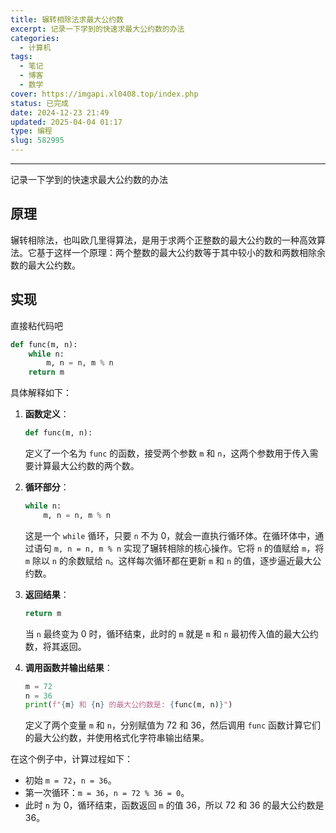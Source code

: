 ```yaml
---
title: 辗转相除法求最大公约数
excerpt: 记录一下学到的快速求最大公约数的办法
categories:
  - 计算机
tags:
  - 笔记
  - 博客
  - 数学
cover: https://imgapi.xl0408.top/index.php
status: 已完成
date: 2024-12-23 21:49
updated: 2025-04-04 01:17
type: 编程
slug: 582995
---
```

---
记录一下学到的快速求最大公约数的办法
<!--more-->
## 原理
辗转相除法，也叫欧几里得算法，是用于求两个正整数的最大公约数的一种高效算法。它基于这样一个原理：两个整数的最大公约数等于其中较小的数和两数相除余数的最大公约数。
## 实现
直接粘代码吧
```python
def func(m, n):
    while n:
        m, n = n, m % n
    return m
```
具体解释如下：
1. **函数定义**：
	```python
    def func(m, n):
    ```
	定义了一个名为 `func` 的函数，接受两个参数 `m` 和 `n`，这两个参数用于传入需要计算最大公约数的两个数。

2. **循环部分**：
	```python
    while n:
        m, n = n, m % n
    ```
	这是一个 `while` 循环，只要 `n` 不为 0，就会一直执行循环体。在循环体中，通过语句 `m, n = n, m % n` 实现了辗转相除的核心操作。它将 `n` 的值赋给 `m`，将 `m` 除以 `n` 的余数赋给 `n`。这样每次循环都在更新 `m` 和 `n` 的值，逐步逼近最大公约数。

3. **返回结果**：
	```python
    return m
    ```
	当 `n` 最终变为 0 时，循环结束，此时的 `m` 就是 `m` 和 `n` 最初传入值的最大公约数，将其返回。

4. **调用函数并输出结果**：
	```python
    m = 72
    n = 36
    print(f"{m} 和 {n} 的最大公约数是: {func(m, n)}")
    ```
	定义了两个变量 `m` 和 `n`，分别赋值为 72 和 36，然后调用 `func` 函数计算它们的最大公约数，并使用格式化字符串输出结果。

在这个例子中，计算过程如下：
- 初始 `m = 72`，`n = 36`。
- 第一次循环：`m = 36`，`n = 72 % 36 = 0`。
- 此时 `n` 为 0，循环结束，函数返回 `m` 的值 36，所以 72 和 36 的最大公约数是 36。
